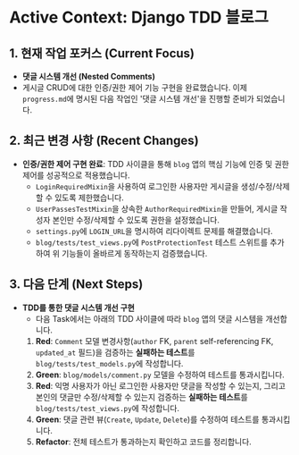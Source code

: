 # Active Context: Django TDD 블로그

## 1. 현재 작업 포커스 (Current Focus)

- **댓글 시스템 개선 (Nested Comments)**
- 게시글 CRUD에 대한 인증/권한 제어 기능 구현을 완료했습니다. 이제 `progress.md`에 명시된 다음 작업인 '댓글 시스템 개선'을 진행할 준비가 되었습니다.

## 2. 최근 변경 사항 (Recent Changes)

- **인증/권한 제어 구현 완료**: TDD 사이클을 통해 `blog` 앱의 핵심 기능에 인증 및 권한 제어를 성공적으로 적용했습니다.
  - `LoginRequiredMixin`을 사용하여 로그인한 사용자만 게시글을 생성/수정/삭제할 수 있도록 제한했습니다.
  - `UserPassesTestMixin`을 상속한 `AuthorRequiredMixin`을 만들어, 게시글 작성자 본인만 수정/삭제할 수 있도록 권한을 설정했습니다.
  - `settings.py`에 `LOGIN_URL`을 명시하여 리다이렉트 문제를 해결했습니다.
  - `blog/tests/test_views.py`에 `PostProtectionTest` 테스트 스위트를 추가하여 위 기능들이 올바르게 동작하는지 검증했습니다.

## 3. 다음 단계 (Next Steps)

- **TDD를 통한 댓글 시스템 개선 구현**
  - 다음 Task에서는 아래의 TDD 사이클에 따라 `blog` 앱의 댓글 시스템을 개선합니다.
  1.  **Red**: `Comment` 모델 변경사항(`author` FK, `parent` self-referencing FK, `updated_at` 필드)을 검증하는 **실패하는 테스트**를 `blog/tests/test_models.py`에 작성합니다.
  2.  **Green**: `blog/models/comment.py` 모델을 수정하여 테스트를 통과시킵니다.
  3.  **Red**: 익명 사용자가 아닌 로그인한 사용자만 댓글을 작성할 수 있는지, 그리고 본인의 댓글만 수정/삭제할 수 있는지 검증하는 **실패하는 테스트**를 `blog/tests/test_views.py`에 작성합니다.
  4.  **Green**: 댓글 관련 뷰(`Create`, `Update`, `Delete`)를 수정하여 테스트를 통과시킵니다.
  5.  **Refactor**: 전체 테스트가 통과하는지 확인하고 코드를 정리합니다.
